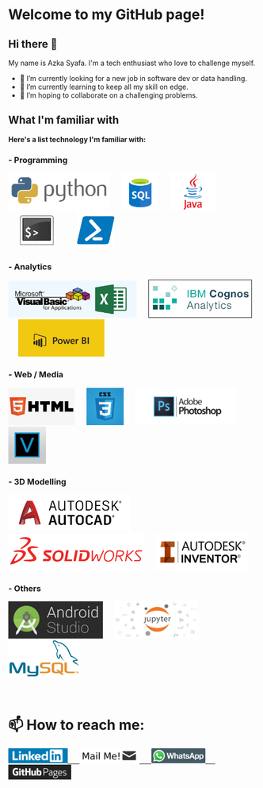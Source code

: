 # Welcome to my GitHub page!

## Hi there 👋
My name is Azka Syafa. I'm a tech enthusiast who love to challenge myself.
- 🔭 I’m currently looking for a new job in software dev or data handling.
- 🌱 I’m currently learning to keep all my skill on edge.
- 👯 I’m hoping to collaborate on a challenging problems.

## What I'm familiar with
**Here's a list technology I'm familiar with:**

### - Programming
<img src="/asset/skills/programming/python.png" alt="Python" height="75"/> &nbsp;&nbsp;&nbsp;&nbsp; <img src="/asset/skills/programming/sql.png" alt="SQL" height="75"/> &nbsp;&nbsp;&nbsp;&nbsp; <img src="/asset/skills/programming/java.png" alt="Java" height="75"/> &nbsp;&nbsp;&nbsp;&nbsp; <img src="/asset/skills/programming/bash.png" alt="Bash Scripting" height="75"/> &nbsp;&nbsp;&nbsp;&nbsp; <img src="/asset/skills/programming/powershell.png" alt="PowerShell" height="75"/>

### - Analytics
<img src="/asset/skills/analytics/excel-vba.png" alt="Excel/VBA" height="75"/> &nbsp;&nbsp;&nbsp;&nbsp; <img src="/asset/skills/analytics/IBM-Cognos.jpeg" alt="IBM Cognos Analytics" border="1" height="75"/> &nbsp;&nbsp;&nbsp;&nbsp; <img src="/asset/skills/analytics/power-bi.jpg" alt="Power BI" height="75"/>

### - Web / Media
<img src="/asset/skills/web-media/html.jpeg" alt="HTML" height="75"/> &nbsp;&nbsp;&nbsp;&nbsp; <img src="/asset/skills/web-media/css.png" alt="CSS" height="75"/> &nbsp;&nbsp;&nbsp;&nbsp; <img src="/asset/skills/web-media/photoshop.jpg" alt="Photoshop" height="75"/> &nbsp;&nbsp;&nbsp;&nbsp; <img src="/asset/skills/web-media/vegas.jpeg" alt="Vegas Pro" height="75"/>

### - 3D Modelling
<img src="/asset/skills/3d-modelling/autocad.png" alt="AutoCAD" height="75"/> &nbsp;&nbsp;&nbsp;&nbsp; <img src="/asset/skills/3d-modelling/solidworks.png" alt="SolidWorks" height="75"/> &nbsp;&nbsp;&nbsp;&nbsp; <img src="/asset/skills/3d-modelling/inventor.jpg" alt="Inventor" height="75"/>

### - Others
<img src="/asset/skills/other/android-studio.png" alt="Android Studio IDE" height="75"/> &nbsp;&nbsp;&nbsp;&nbsp; <img src="/asset/skills/other/jupyter.png" alt="Jupyter Notebook" height="75"/> &nbsp;&nbsp;&nbsp;&nbsp; <img src="/asset/skills/other/mysql.jpg" alt="MySQL" height="75"/>
<br>
<br>
<br>
# 📫 How to reach me:

<a href="https://www.linkedin.com/in/azkasf/"><img src="/asset/platform/linkedin.png" alt="LinkedIn" height="30"/> &nbsp;&nbsp;&nbsp;&nbsp; <a href="mailto:azkasyafaf@gmail.com"><img src="/asset/platform/mail.png" alt="Mail Me!" height="30"/> &nbsp;&nbsp;&nbsp;&nbsp; <a href="https://wa.me/6282118798701"><img src="/asset/platform/whatsapp.png" alt="Whatsapp" height="30"/> &nbsp;&nbsp;&nbsp;&nbsp; <a href="https://azkasyafaf.github.io"><img src="/asset/platform/github-pages.png" alt="GitHub Pages" height="30"/>



<!--
**azkasyafaf/azkasyafaf** is a ✨ _special_ ✨ repository because its `README.md` (this file) appears on your GitHub profile.
Here are some ideas to get you started:
- 🤔 I’m looking for help with 
- 💬 Ask me about ...
- - 😄 Pronouns: ...
- ⚡ Fun fact: ...
-->
